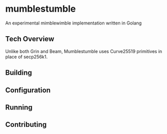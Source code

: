 # mumblestumble
An experimental mimblewimble implementation written in Golang

## Tech Overview
Unlike both Grin and Beam, Mumblestumble uses Curve25519 primitives in place of secp256k1.

## Building

## Configuration

## Running

## Contributing